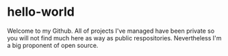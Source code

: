 # hello-world

Welcome to my Github. All of projects I've managed have been private so you will not find much here as way as public respositories. 
Nevertheless I'm a big proponent of open source. 
